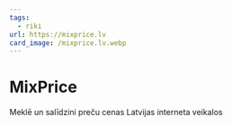 ```yaml
---
tags:
  - riki
url: https://mixprice.lv
card_image: /mixprice.lv.webp
---
```


# MixPrice

Meklē un salīdzini preču cenas Latvijas interneta veikalos
